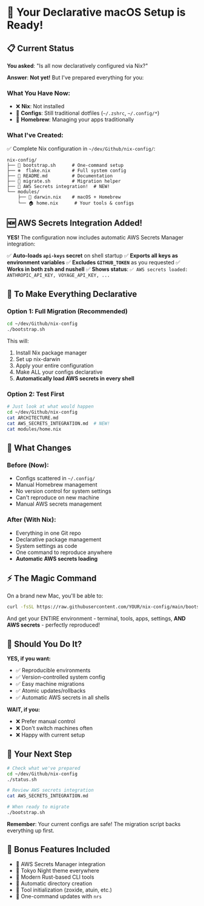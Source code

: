 # 🚀 Your Declarative macOS Setup is Ready!

## 📋 Current Status

**You asked**: "Is all now declaratively configured via Nix?"

**Answer**: **Not yet!** But I've prepared everything for you:

### What You Have Now:
- ❌ **Nix**: Not installed
- 📄 **Configs**: Still traditional dotfiles (`~/.zshrc`, `~/.config/*`)
- 🍺 **Homebrew**: Managing your apps traditionally

### What I've Created:
✅ Complete Nix configuration in `~/dev/Github/nix-config/`:
```
nix-config/
├── 🚀 bootstrap.sh      # One-command setup
├── ❄️  flake.nix        # Full system config
├── 📖 README.md         # Documentation
├── 🔄 migrate.sh        # Migration helper
├── 🔐 AWS Secrets integration!  # NEW!
└── modules/
    ├── 🍎 darwin.nix    # macOS + Homebrew
    └── 🏠 home.nix      # Your tools & configs
```

## 🆕 AWS Secrets Integration Added!

**YES!** The configuration now includes automatic AWS Secrets Manager integration:

✅ **Auto-loads `api-keys` secret** on shell startup
✅ **Exports all keys as environment variables** 
✅ **Excludes `GITHUB_TOKEN`** as you requested
✅ **Works in both zsh and nushell**
✅ **Shows status**: `✅ AWS secrets loaded: ANTHROPIC_API_KEY, VOYAGE_API_KEY, ...`

## 🎯 To Make Everything Declarative

### Option 1: Full Migration (Recommended)
```bash
cd ~/dev/Github/nix-config
./bootstrap.sh
```

This will:
1. Install Nix package manager
2. Set up nix-darwin
3. Apply your entire configuration
4. Make ALL your configs declarative
5. **Automatically load AWS secrets in every shell**

### Option 2: Test First
```bash
# Just look at what would happen
cd ~/dev/Github/nix-config
cat ARCHITECTURE.md
cat AWS_SECRETS_INTEGRATION.md  # NEW!
cat modules/home.nix
```

## 🔄 What Changes

### Before (Now):
- Configs scattered in `~/.config/`
- Manual Homebrew management
- No version control for system settings
- Can't reproduce on new machine
- Manual AWS secrets management

### After (With Nix):
- Everything in one Git repo
- Declarative package management
- System settings as code
- One command to reproduce anywhere
- **Automatic AWS secrets loading**

## ⚡ The Magic Command

On a brand new Mac, you'll be able to:
```bash
curl -fsSL https://raw.githubusercontent.com/YOUR/nix-config/main/bootstrap.sh | bash
```

And get your ENTIRE environment - terminal, tools, apps, settings, **AND AWS secrets** - perfectly reproduced!

## 🤔 Should You Do It?

**YES, if you want:**
- ✅ Reproducible environments
- ✅ Version-controlled system config
- ✅ Easy machine migrations
- ✅ Atomic updates/rollbacks
- ✅ Automatic AWS secrets in all shells

**WAIT, if you:**
- ❌ Prefer manual control
- ❌ Don't switch machines often
- ❌ Happy with current setup

## 📍 Your Next Step

```bash
# Check what we've prepared
cd ~/dev/Github/nix-config
./status.sh

# Review AWS secrets integration
cat AWS_SECRETS_INTEGRATION.md

# When ready to migrate
./bootstrap.sh
```

**Remember**: Your current configs are safe! The migration script backs everything up first.

## 🎁 Bonus Features Included

- 🔐 AWS Secrets Manager integration
- 🌙 Tokyo Night theme everywhere
- 🦀 Modern Rust-based CLI tools
- 📁 Automatic directory creation
- 🔄 Tool initialization (zoxide, atuin, etc.)
- 🚀 One-command updates with `nrs`
